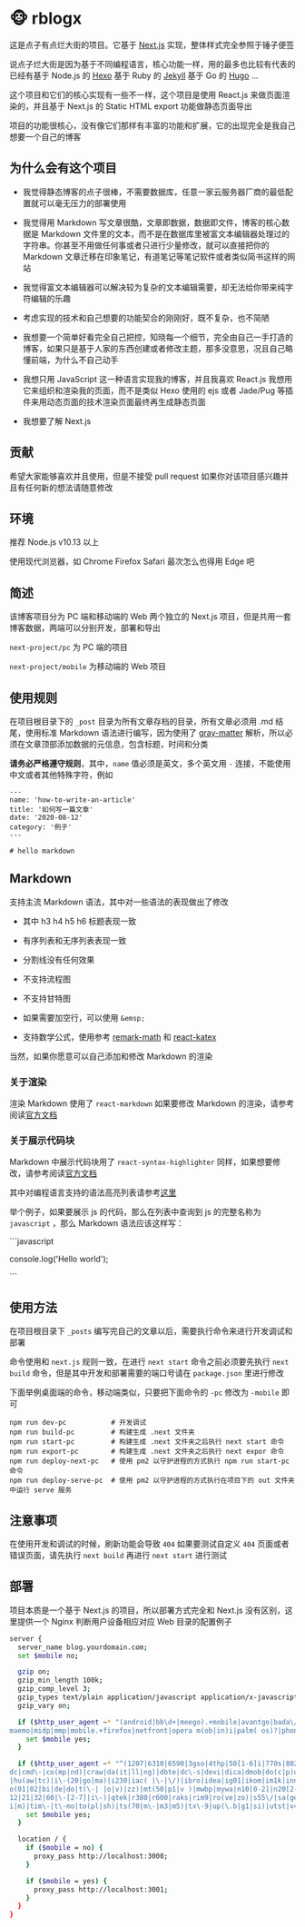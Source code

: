 # :monkey_face: rblogx

这是点子有点烂大街的项目。它基于 [Next.js](https://nextjs.org/) 实现，整体样式完全参照于锤子便签

说点子烂大街是因为基于不同编程语言，核心功能一样，用的最多也比较有代表的已经有基于 Node.js 的 [Hexo](https://hexo.io) 基于 Ruby 的 [Jekyll](https://jekyllrb.com/) 基于 Go 的 [Hugo](https://gohugo.io/) ...

这个项目和它们的核心实现有一些不一样，这个项目是使用 React.js 来做页面渲染的，并且基于 Next.js 的 Static HTML export 功能做静态页面导出

项目的功能很核心，没有像它们那样有丰富的功能和扩展，它的出现完全是我自己想要一个自己的博客

## 为什么会有这个项目

+ 我觉得静态博客的点子很棒，不需要数据库，任意一家云服务器厂商的最低配置就可以毫无压力的部署使用

+ 我觉得用 Markdown 写文章很酷，文章即数据，数据即文件，博客的核心数据是 Markdown 文件里的文本，而不是在数据库里被富文本编辑器处理过的字符串。你甚至不用做任何事或者只进行少量修改，就可以直接把你的 Markdown 文章迁移在印象笔记，有道笔记等笔记软件或者类似简书这样的网站

+ 我觉得富文本编辑器可以解决较为复杂的文本编辑需要，却无法给你带来纯字符编辑的乐趣

+ 考虑实现的技术和自己想要的功能契合的刚刚好，既不复杂，也不简陋

+ 我想要一个简单好看完全自己把控，知晓每一个细节，完全由自己一手打造的博客，如果只是基于人家的东西创建或者修改主题，那多没意思，况且自己略懂前端，为什么不自己动手

+ 我想只用 JavaScript 这一种语言实现我的博客，并且我喜欢 React.js 我想用它来组织和渲染我的页面，而不是类似 Hexo 使用的 ejs 或者 Jade/Pug 等插件来用动态页面的技术渲染页面最终再生成静态页面

+ 我想要了解 Next.js

## 贡献

希望大家能够喜欢并且使用，但是不接受 pull request 如果你对该项目感兴趣并且有任何新的想法请随意修改 

## 环境

推荐 Node.js v10.13 以上

使用现代浏览器，如 Chrome Firefox Safari 最次怎么也得用 Edge 吧

## 简述

该博客项目分为 PC 端和移动端的 Web 两个独立的 Next.js 项目，但是共用一套博客数据，两端可以分别开发，部署和导出

`next-project/pc` 为 PC 端的项目

`next-project/mobile` 为移动端的 Web 项目

## 使用规则

在项目根目录下的 `_post` 目录为所有文章存档的目录，所有文章必须用 .md 结尾，使用标准 Markdown 语法进行编写，因为使用了 [gray-matter](https://www.npmjs.com/package/gray-matter) 解析，所以必须在文章顶部添加数据的元信息，包含标题，时间和分类

**请务必严格遵守规则**，其中，`name` 值必须是英文，多个英文用 `-` 连接，不能使用中文或者其他特殊字符，例如

```
---
name: 'how-to-write-an-article'
title: '如何写一篇文章'
date: '2020-08-12'
category: '例子'
---

# hello markdown
```

## Markdown

支持主流 Markdown 语法，其中对一些语法的表现做出了修改

+ 其中 h3 h4 h5 h6 标题表现一致

+ 有序列表和无序列表表现一致

+ 分割线没有任何效果

+ 不支持流程图

+ 不支持甘特图

+ 如果需要加空行，可以使用 `&emsp;`

+ 支持数学公式，使用参考 [remark-math](https://github.com/Rokt33r/remark-math) 和 [react-katex](https://github.com/talyssonoc/react-katex)

当然，如果你愿意可以自己添加和修改 Markdown 的渲染

### 关于渲染

渲染 Markdown 使用了 `react-markdown` 如果要修改 Markdown 的渲染，请参考阅读[官方文档](https://github.com/rexxars/react-markdown)

### 关于展示代码块

Markdown 中展示代码块用了 `react-syntax-highlighter` 同样，如果想要修改，请参考阅读[官方文档](https://github.com/conorhastings/react-syntax-highlighter)

其中对编程语言支持的语法高亮列表请参考[这里](https://github.com/conorhastings/react-syntax-highlighter/blob/master/AVAILABLE_LANGUAGES_PRISM.MD)

举个例子，如果要展示 js 的代码，那么在列表中查询到 js 的完整名称为 `javascript` ，那么 Markdown 语法应该这样写：

\```javascript

console.log('Hello world');

\```

## 使用方法

在项目根目录下 `_posts` 编写完自己的文章以后，需要执行命令来进行开发调试和部署

命令使用和 `next.js` 规则一致，在进行 `next start` 命令之前必须要先执行 `next build` 命令，但是其中开发和部署需要的端口号请在 `package.json` 里进行修改

下面举例桌面端的命令，移动端类似，只要把下面命令的 `-pc` 修改为 `-mobile` 即可

```
npm run dev-pc           # 开发调试
npm run build-pc         # 构建生成 .next 文件夹
npm run start-pc         # 构建生成 .next 文件夹之后执行 next start 命令
npm run export-pc        # 构建生成 .next 文件夹之后执行 next expor 命令
npm run deploy-next-pc   # 使用 pm2 以守护进程的方式执行 npm run start-pc 命令
npm run deploy-serve-pc  # 使用 pm2 以守护进程的方式执行在项目下的 out 文件夹中运行 serve 服务
```

## 注意事项

在使用开发和调试的时候，刷新功能会导致 `404` 如果要测试自定义 `404` 页面或者错误页面，请先执行 `next build` 再进行 `next start` 进行测试

## 部署

项目本质是一个基于 Next.js 的项目，所以部署方式完全和 Next.js 没有区别，这里提供一个 Nginx 判断用户设备相应对应 Web 目录的配置例子

```bash
server {
  server_name blog.yourdomain.com;
  set $mobile no;

  gzip on;
  gzip_min_length 100k;
  gzip_comp_level 3;
  gzip_types text/plain application/javascript application/x-javascript text/css application/xml text/javascript application/x-httpd-php image/jpeg image/gif image/png application/vnd.ms-fontobject font/ttf font/opentype font/x-woff image/svg+xml;
  gzip_vary on;

  if ($http_user_agent ~* "(android|bb\d+|meego).+mobile|avantgo|bada\/|blackberry|blazer|compal|mobile|nokia|iphone|ipad|android|samsung|htc|blackberry|Android|iPhone|Windows Phone|UC|Kindle|MicroMessenger|micromessenger|elaine|fennec|hiptop|iemobile|ip(hone|od)|iris|kindle|lge |
maemo|midp|mmp|mobile.+firefox|netfront|opera m(ob|in)i|palm( os)?|phone|p(ixi|re)\/|plucker|pocket|psp|series(4|6)0|symbian|treo|up\.(browser|link)|vodafone|wap|windows ce|xda|xiino") {
    set $mobile yes;
  }

  if ($http_user_agent ~* "^(1207|6310|6590|3gso|4thp|50[1-6]i|770s|802s|a wa|abac|ac(er|oo|s\-)|ai(ko|rn)|al(av|ca|co)|amoi|an(ex|ny|yw)|aptu|ar(ch|go)|as(te|us)|attw|au(di|\-m|r |s )|avan|be(ck|ll|nq)|bi(lb|rd)|bl(ac|az)|br(e|v)w|bumb|bw\-(n|u)|c55\/|capi|ccwa|cdm\-|cell|chtm|cl
dc|cmd\-|co(mp|nd)|craw|da(it|ll|ng)|dbte|dc\-s|devi|dica|dmob|do(c|p)o|ds(12|\-d)|el(49|ai)|em(l2|ul)|er(ic|k0)|esl8|ez([4-7]0|os|wa|ze)|fetc|fly(\-|_)|g1 u|g560|gene|gf\-5|g\-mo|go(\.w|od)|gr(ad|un)|haie|hcit|hd\-(m|p|t)|hei\-|hi(pt|ta)|hp( i|ip)|hs\-c|ht(c(\-| |_|a|g|p|s|t)|tp)
|hu(aw|tc)|i\-(20|go|ma)|i230|iac( |\-|\/)|ibro|idea|ig01|ikom|im1k|inno|ipaq|iris|ja(t|v)a|jbro|jemu|jigs|kddi|keji|kgt( |\/)|klon|kpt |kwc\-|kyo(c|k)|le(no|xi)|lg( g|\/(k|l|u)|50|54|\-[a-w])|libw|lynx|m1\-w|m3ga|m50\/|ma(te|ui|xo)|mc(01|21|ca)|m\-cr|me(rc|ri)|mi(o8|oa|ts)|mmef|m
o(01|02|bi|de|do|t(\-| |o|v)|zz)|mt(50|p1|v )|mwbp|mywa|n10[0-2]|n20[2-3]|n30(0|2)|n50(0|2|5)|n7(0(0|1)|10)|ne((c|m)\-|on|tf|wf|wg|wt)|nok(6|i)|nzph|o2im|op(ti|wv)|oran|owg1|p800|pan(a|d|t)|pdxg|pg(13|\-([1-8]|c))|phil|pire|pl(ay|uc)|pn\-2|po(ck|rt|se)|prox|psio|pt\-g|qa\-a|qc(07|
12|21|32|60|\-[2-7]|i\-)|qtek|r380|r600|raks|rim9|ro(ve|zo)|s55\/|sa(ge|ma|mm|ms|ny|va)|sc(01|h\-|oo|p\-)|sdk\/|se(c(\-|0|1)|47|mc|nd|ri)|sgh\-|shar|sie(\-|m)|sk\-0|sl(45|id)|sm(al|ar|b3|it|t5)|so(ft|ny)|sp(01|h\-|v\-|v )|sy(01|mb)|t2(18|50)|t6(00|10|18)|ta(gt|lk)|tcl\-|tdg\-|tel(
i|m)|tim\-|t\-mo|to(pl|sh)|ts(70|m\-|m3|m5)|tx\-9|up(\.b|g1|si)|utst|v400|v750|veri|vi(rg|te)|vk(40|5[0-3]|\-v)|vm40|voda|vulc|vx(52|53|60|61|70|80|81|83|85|98)|w3c(\-| )|webc|whit|wi(g |nc|nw)|wmlb|wonu|x700|yas\-|your|zeto|zte\-)") {
    set $mobile yes;
  }

  location / {
    if ($mobile = no) {
      proxy_pass http://localhost:3000;
    }

    if ($mobile = yes) {
      proxy_pass http://localhost:3001;
    }
  }
}
```
